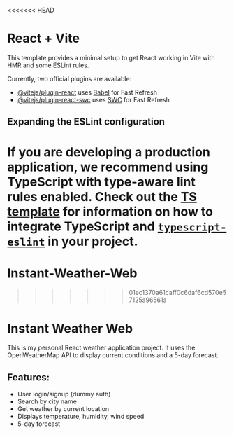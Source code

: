 <<<<<<< HEAD
# React + Vite

This template provides a minimal setup to get React working in Vite with HMR and some ESLint rules.

Currently, two official plugins are available:

- [@vitejs/plugin-react](https://github.com/vitejs/vite-plugin-react/blob/main/packages/plugin-react) uses [Babel](https://babeljs.io/) for Fast Refresh
- [@vitejs/plugin-react-swc](https://github.com/vitejs/vite-plugin-react/blob/main/packages/plugin-react-swc) uses [SWC](https://swc.rs/) for Fast Refresh

## Expanding the ESLint configuration

If you are developing a production application, we recommend using TypeScript with type-aware lint rules enabled. Check out the [TS template](https://github.com/vitejs/vite/tree/main/packages/create-vite/template-react-ts) for information on how to integrate TypeScript and [`typescript-eslint`](https://typescript-eslint.io) in your project.
=======
# Instant-Weather-Web
>>>>>>> 01ec1370a61caff0c6daf6cd570e57125a96561a
# Instant Weather Web 

This is my personal React weather application project.
It uses the OpenWeatherMap API to display current conditions and a 5-day forecast.

## Features:
- User login/signup (dummy auth)
- Search by city name
- Get weather by current location
- Displays temperature, humidity, wind speed
- 5-day forecast
